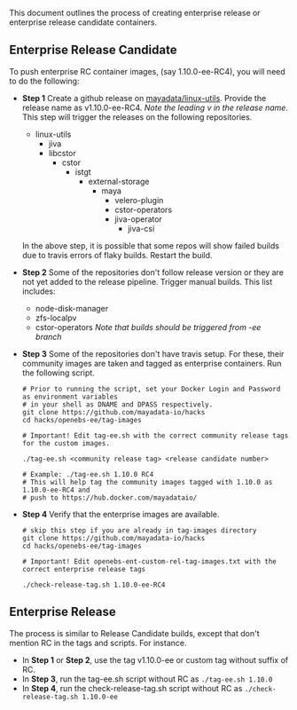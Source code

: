 This document outlines the process of creating enterprise release or enterprise release candidate containers.

## Enterprise Release Candidate

To push enterprise RC container images, (say 1.10.0-ee-RC4), you will need to do the following:

- **Step 1** Create a github release on [mayadata/linux-utils](https://github.com/mayadata-io/linux-utils/releases). Provide the release name as v1.10.0-ee-RC4. _Note the leading v in the release name._ This step will trigger the releases on the following repositories. 
  * linux-utils
    * jiva
    * libcstor
      * cstor
        * istgt
          * external-storage
            * maya
              * velero-plugin
              * cstor-operators
              * jiva-operator
                * jiva-csi

  In the above step, it is possible that some repos will show failed builds due to travis errors of flaky builds. Restart the build. 

- **Step 2** Some of the repositories don't follow release version or they are not yet added to the release pipeline. Trigger manual builds. This list includes:
  * node-disk-manager
  * zfs-localpv
  * cstor-operators
  _Note that builds should be triggered from <release>-ee branch_

- **Step 3** Some of the repositories don't have travis setup. For these, their community images are taken and tagged as enterprise containers. Run the following script. 
  ```
  # Prior to running the script, set your Docker Login and Password as environment variables 
  # in your shell as DNAME and DPASS respectively.
  git clone https://github.com/mayadata-io/hacks
  cd hacks/openebs-ee/tag-images

  # Important! Edit tag-ee.sh with the correct community release tags for the custom images. 

  ./tag-ee.sh <community release tag> <release candidate number>

  # Example: ./tag-ee.sh 1.10.0 RC4
  # This will help tag the community images tagged with 1.10.0 as 1.10.0-ee-RC4 and 
  # push to https://hub.docker.com/mayadataio/
  ```

- **Step 4** Verify that the enterprise images are available. 

  ```
  # skip this step if you are already in tag-images directory
  git clone https://github.com/mayadata-io/hacks
  cd hacks/openebs-ee/tag-images

  # Important! Edit openebs-ent-custom-rel-tag-images.txt with the correct enterprise release tags

  ./check-release-tag.sh 1.10.0-ee-RC4
  ```

  
## Enterprise Release 

The process is similar to Release Candidate builds, except that don't mention RC in the tags and scripts. For instance. 
- In **Step 1** or **Step 2**, use the tag v1.10.0-ee or custom tag without suffix of RC.
- In **Step 3**, run the tag-ee.sh script without RC as `./tag-ee.sh 1.10.0`
- In **Step 4**, run the check-release-tag.sh script without RC as `./check-release-tag.sh 1.10.0-ee`



